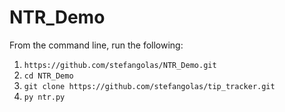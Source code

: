# NTR_Demo

From the command line, run the following:
1. `https://github.com/stefangolas/NTR_Demo.git`
2. `cd NTR_Demo`
3. `git clone https://github.com/stefangolas/tip_tracker.git`
4. `py ntr.py`
